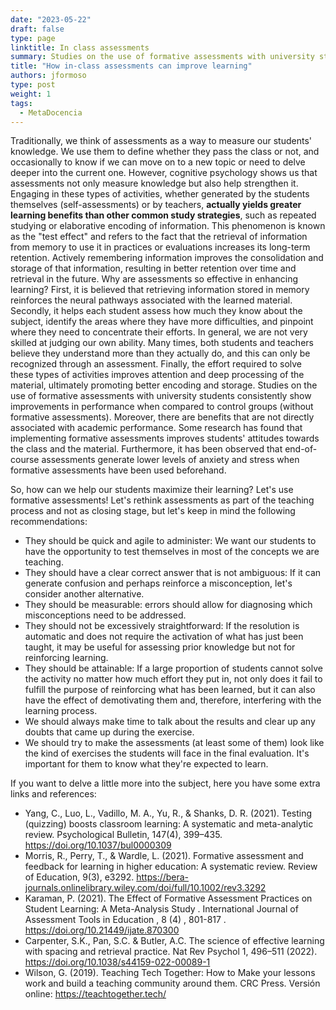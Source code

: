 ```yaml
---
date: "2023-05-22"
draft: false
type: page
linktitle: In class assessments
summary: Studies on the use of formative assessments with university students consistently show improvements in performance.
title: "How in-class assessments can improve learning"
authors: jformoso
type: post
weight: 1
tags: 
  - MetaDocencia 
---
```


Traditionally, we think of assessments as a way to measure our students' knowledge. We use them to define whether they pass the class or not, and occasionally to know if we can move on to a new topic or need to delve deeper into the current one.
However, cognitive psychology shows us that assessments not only measure knowledge but also help strengthen it. Engaging in these types of activities, whether generated by the students themselves (self-assessments) or by teachers, **actually yields greater learning benefits than other common study strategies**, such as repeated studying or elaborative encoding of information.
This phenomenon is known as the "test effect" and refers to the fact that the retrieval of information from memory to use it in practices or evaluations increases its long-term retention. Actively remembering information improves the consolidation and storage of that information, resulting in better retention over time and retrieval in the future.
Why are assessments so effective in enhancing learning? First, it is believed that retrieving information stored in memory reinforces the neural pathways associated with the learned material. Secondly, it helps each student assess how much they know about the subject, identify the areas where they have more difficulties, and pinpoint where they need to concentrate their efforts. In general, we are not very skilled at judging our own ability. Many times, both students and teachers believe they understand more than they actually do, and this can only be recognized through an assessment. Finally, the effort required to solve these types of activities improves attention and deep processing of the material, ultimately promoting better encoding and storage. 
Studies on the use of formative assessments with university students consistently show improvements in performance when compared to control groups (without formative assessments). Moreover, there are benefits that are not directly associated with academic performance. Some research has found that implementing formative assessments improves students' attitudes towards the class and the material. Furthermore, it has been observed that end-of-course assessments generate lower levels of anxiety and stress when formative assessments have been used beforehand.

So, how can we help our students maximize their learning? Let's use formative assessments! Let's rethink assessments as part of the teaching process and not as closing stage, but let's keep in mind the following recommendations:

- They should be quick and agile to administer: We want our students to have the opportunity to test themselves in most of the concepts we are teaching.
- They should have a clear correct answer that is not ambiguous: If it can generate confusion and perhaps reinforce a misconception, let's consider another alternative.
- They should be measurable: errors should allow for diagnosing which misconceptions need to be addressed.
- They should not be excessively straightforward: If the resolution is automatic and does not require the activation of what has just been taught, it may be useful for assessing prior knowledge but not for reinforcing learning.
- They should be attainable: If a large proportion of students cannot solve the activity no matter how much effort they put in, not only does it fail to fulfill the purpose of reinforcing what has been learned, but it can also have the effect of demotivating them and, therefore, interfering with the learning process.
- We should always make time to talk about the results and clear up any doubts that came up during the exercise.
- We should try to make the assessments (at least some of them) look like the kind of exercises the students will face in the final evaluation. It's important for them to know what they're expected to learn.

If you want to delve a little more into the subject, here you have some extra links and references: 

- Yang, C., Luo, L., Vadillo, M. A., Yu, R., & Shanks, D. R. (2021). Testing (quizzing) boosts classroom learning: A systematic and meta-analytic review. Psychological Bulletin, 147(4), 399–435. https://doi.org/10.1037/bul0000309 
- Morris, R., Perry, T., & Wardle, L. (2021). Formative assessment and feedback for learning in higher education: A systematic review. Review of Education, 9(3), e3292. https://bera-journals.onlinelibrary.wiley.com/doi/full/10.1002/rev3.3292 
- Karaman, P. (2021). The Effect of Formative Assessment Practices on Student Learning: A Meta-Analysis Study . International Journal of Assessment Tools in Education , 8 (4) , 801-817 . https://doi.org/10.21449/ijate.870300
- Carpenter, S.K., Pan, S.C. & Butler, A.C. The science of effective learning with spacing and retrieval practice. Nat Rev Psychol 1, 496–511 (2022). https://doi.org/10.1038/s44159-022-00089-1
- Wilson, G. (2019). Teaching Tech Together: How to Make your lessons work and build a teaching community around them. CRC Press. Versión online: https://teachtogether.tech/ 
